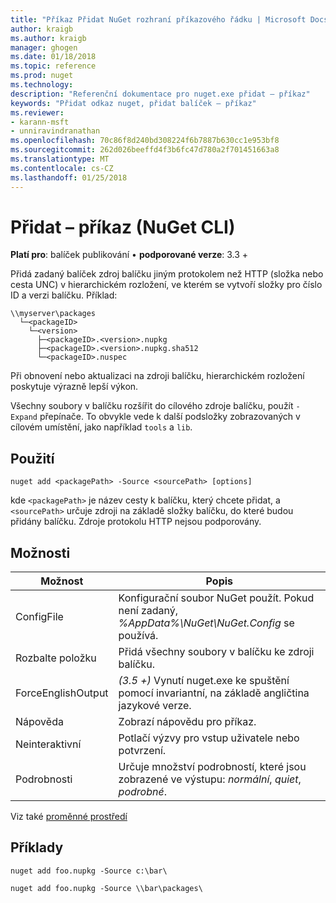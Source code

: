 ```yaml
---
title: "Příkaz Přidat NuGet rozhraní příkazového řádku | Microsoft Docs"
author: kraigb
ms.author: kraigb
manager: ghogen
ms.date: 01/18/2018
ms.topic: reference
ms.prod: nuget
ms.technology: 
description: "Referenční dokumentace pro nuget.exe přidat – příkaz"
keywords: "Přidat odkaz nuget, přidat balíček – příkaz"
ms.reviewer:
- karann-msft
- unniravindranathan
ms.openlocfilehash: 70c86f8d240bd308224f6b7887b630cc1e953bf8
ms.sourcegitcommit: 262d026beeffd4f3b6fc47d780a2f701451663a8
ms.translationtype: MT
ms.contentlocale: cs-CZ
ms.lasthandoff: 01/25/2018
---
```

# <a name="add-command-nuget-cli"></a>Přidat – příkaz (NuGet CLI)

**Platí pro**: balíček publikování &bullet; **podporované verze**: 3.3 +

Přidá zadaný balíček zdroj balíčku jiným protokolem než HTTP (složka nebo cesta UNC) v hierarchickém rozložení, ve kterém se vytvoří složky pro číslo ID a verzi balíčku. Příklad:

    \\myserver\packages
      └─<packageID>
        └─<version>
          ├─<packageID>.<version>.nupkg
          ├─<packageID>.<version>.nupkg.sha512
          └─<packageID>.nuspec

Při obnovení nebo aktualizaci na zdroji balíčku, hierarchickém rozložení poskytuje výrazně lepší výkon.

Všechny soubory v balíčku rozšířit do cílového zdroje balíčku, použít `-Expand` přepínače. To obvykle vede k další podsložky zobrazovaných v cílovém umístění, jako například `tools` a `lib`.

## <a name="usage"></a>Použití

```cli
nuget add <packagePath> -Source <sourcePath> [options]
```

kde `<packagePath>` je název cesty k balíčku, který chcete přidat, a `<sourcePath>` určuje zdroji na základě složky balíčku, do které budou přidány balíčku. Zdroje protokolu HTTP nejsou podporovány.

## <a name="options"></a>Možnosti

| Možnost | Popis |
| --- | --- |
| ConfigFile | Konfigurační soubor NuGet použít. Pokud není zadaný, *%AppData%\NuGet\NuGet.Config* se používá.| 
| Rozbalte položku | Přidá všechny soubory v balíčku ke zdroji balíčku. |
| ForceEnglishOutput | *(3.5 +)*  Vynutí nuget.exe ke spuštění pomocí invariantní, na základě angličtina jazykové verze. |
| Nápověda | Zobrazí nápovědu pro příkaz. |
| Neinteraktivní | Potlačí výzvy pro vstup uživatele nebo potvrzení. |
| Podrobnosti | Určuje množství podrobností, které jsou zobrazené ve výstupu: *normální*, *quiet*, *podrobné*. |

Viz také [proměnné prostředí](cli-ref-environment-variables.md)

## <a name="examples"></a>Příklady

```cli
nuget add foo.nupkg -Source c:\bar\

nuget add foo.nupkg -Source \\bar\packages\
```
